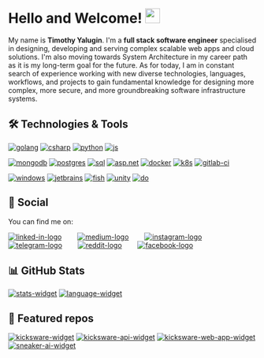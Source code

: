 # Hello and Welcome! <img src="https://raw.githubusercontent.com/MartinHeinz/MartinHeinz/master/wave.gif" width="30px">

My name is **Timothy Yalugin**. I'm a **full stack software engineer** specialised in designing, developing and serving complex scalable web apps and cloud solutions. I'm also moving towards System Architecture in my career path as it is my long-term goal for the future. As for today, I am in constant search of experience working with new diverse technologies, languages, workflows, and projects to gain fundamental knowledge for designing more complex, more secure, and more groundbreaking software infrastructure systems.

## 🛠 Technologies & Tools

[![golang]](https://golang.org)
[![csharp]](https://docs.microsoft.com/en-us/dotnet/csharp)
[![python]](https://www.python.org)
[![js]](https://developer.mozilla.org/docs/Web/JavaScript)

[![mongodb]](https://www.mongodb.com)
[![postgres]](https://www.postgresql.org)
[![sql]](https://www.microsoft.com/sql-server)
[![asp.net]](https://dotnet.microsoft.com/apps/aspnet)
[![docker]](https://www.docker.com)
[![k8s]](https://kubernetes.io)
[![gitlab-ci]](https://about.gitlab.com/stages-devops-lifecycle/continuous-integration/)

[![windows]](https://www.microsoft.com/windows)
[![jetbrains]](https://www.jetbrains.com)
[![fish]](https://fishshell.com)
[![unity]](https://unity.com/)
[![do]](https://www.digitalocean.com)

## 🤙 Social

You can find me on:

[![linked-in-logo]][linked-in]&emsp;&emsp;
[![medium-logo]][medium]&emsp;&emsp;
[![instagram-logo]][instagram]&emsp;&emsp;
[![telegram-logo]][telegram]&emsp;&emsp;
[![reddit-logo]][reddit]&emsp;&emsp;
[![facebook-logo]][facebook]&emsp;&emsp;

## 📊 GitHub Stats

[![stats-widget]][timothy-user]
[![language-widget]][timothy-user]

## 📌 Featured repos

[![kicksware-widget]][kicksware-platform]
[![kicksware-api-widget]][kicksware-api]
[![kicksware-web-app-widget]][kicksware-web-app]
[![sneaker-ai-widget]][sneaker-ai]

[windows]: https://img.shields.io/badge/OS-Windows-informational?style=flat&logo=windows&logoColor=white&color=teal
[jetbrains]: https://img.shields.io/badge/Editor-JetBrains-informational?style=flat&logo=intellij&logoColor=white&color=teal
[golang]: https://img.shields.io/badge/Code-Golang-informational?style=flat&logo=go&logoColor=white&color=teal
[csharp]: https://img.shields.io/badge/Code-C%23-informational?style=flat&logo=c-sharp&logoColor=white&color=teal
[python]: https://img.shields.io/badge/Code-Python-informational?style=flat&logo=python&logoColor=white&color=teal
[js]: https://img.shields.io/badge/Code-JavaScript-informational?style=flat&logo=javascript&logoColor=white&color=teal
[mongodb]: https://img.shields.io/badge/Tools-MongoDB-informational?style=flat&logo=mongoDB&logoColor=white&color=teal
[postgres]: https://img.shields.io/badge/Tools-PostgreSQL-informational?style=flat&logo=postgresql&logoColor=white&color=teal
[sql]: https://img.shields.io/badge/Tools-MS%20SQL-informational?style=flat&logo=microsoft%20SQL%20Server&logoColor=white&color=teal
[asp.net]: https://img.shields.io/badge/Tools-ASP.NET-informational?style=flat&logo=.net&logoColor=white&color=teal
[docker]: https://img.shields.io/badge/Tools-Docker-informational?style=flat&logo=docker&logoColor=white&color=teal
[k8s]: https://img.shields.io/badge/Tools-Kubernetes-informational?style=flat&logo=kubernetes&logoColor=white&color=teal
[gitlab-ci]: https://img.shields.io/badge/Tools-Gitlab_CI-informational?style=flat&logo=gitlab&logoColor=white&color=teal
[fish]: https://img.shields.io/badge/Shell-Fish-informational?style=flat&logo=gnu-bash&logoColor=white&color=teal
[unity]: https://img.shields.io/badge/Game-Unity-informational?style=flat&logo=unity&logoColor=white&color=teal
[do]: https://img.shields.io/badge/Cloud-Digital_Ocean-informational?style=flat&logo=digitalocean&logoColor=white&color=teal

[linked-in]: https://www.linkedin.com/in/timothy-y
[medium]: https://medium.com/@timothy_y
[telegram]: https://t.me/timothy_y
[instagram]: https://www.instagram.com/timoth.y.y
[reddit]: https://www.reddit.com/user/timoth_y
[facebook]: https://www.facebook.com/timothy.yalugin

[linked-in-logo]: https://raw.githubusercontent.com/timoth-y/timoth-y/master/assets/linkedin.svg
[medium-logo]: https://raw.githubusercontent.com/timoth-y/timoth-y/master/assets/medium.svg
[telegram-logo]: https://raw.githubusercontent.com/timoth-y/timoth-y/master/assets/telegram.svg
[instagram-logo]: https://raw.githubusercontent.com/timoth-y/timoth-y/master/assets/instagram.svg
[reddit-logo]: https://raw.githubusercontent.com/timoth-y/timoth-y/master/assets/reddit.svg
[facebook-logo]: https://raw.githubusercontent.com/timoth-y/timoth-y/master/assets/facebook.svg

[timothy-user]: https://github.com/timoth-y/timoth-y
[kicksware-platform]: https://github.com/timoth-y/kicksware-platform
[kicksware-api]: https://github.com/timoth-y/kicksware-api
[kicksware-web-app]: https://github.com/timoth-y/kicksware-web-app
[sneaker-ai]: https://github.com/timoth-y/sneaker-recognition-ai

[stats-widget]: https://github-readme-stats.vercel.app/api?username=timoth-y&hide=issues,prs&show_icons=true&line_height=30&count_private=true&title_color=ffffff&text_color=c9cacc&icon_color=2bbc8a&bg_color=171F25&hide_border=true
[language-widget]: https://github-readme-stats.vercel.app/api/top-langs/?username=timoth-y&langs_count=7&hide=css,html,less&line_height=25&title_color=ffffff&text_color=c9cacc&icon_color=2bbc8a&bg_color=171F25&count_private=true&hide_border=true&layout=compact&card_width=305
[kicksware-widget]: https://github-readme-stats.vercel.app/api/pin/?username=timoth-y&repo=kicksware-platform&title_color=ffffff&text_color=c9cacc&icon_color=2bbc8a&bg_color=171F25&hide_border=true
[kicksware-api-widget]: https://github-readme-stats.vercel.app/api/pin/?username=timoth-y&repo=kicksware-api&title_color=ffffff&text_color=c9cacc&icon_color=2bbc8a&bg_color=171F25&hide_border=true
[kicksware-web-app-widget]: https://github-readme-stats.vercel.app/api/pin/?username=timoth-y&repo=kicksware-web-app&title_color=ffffff&text_color=c9cacc&icon_color=2bbc8a&bg_color=171F25&hide_border=true
[sneaker-ai-widget]: https://github-readme-stats.vercel.app/api/pin/?username=timoth-y&repo=sneaker-recognition-ai&title_color=ffffff&text_color=c9cacc&icon_color=2bbc8a&bg_color=171F25&hide_border=true&cache_seconds=3600
